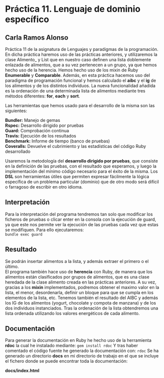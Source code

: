 # Práctica 11. Lenguaje de dominio específico 

## Carla Ramos Alonso

Práctica 11 de la asignatura de Lenguajes y paradigmas de la programación.
En dicha práctica haremos uso de las prácticas anteriores, y utilizaremos la clase
Alimento_ y List que en nuestro caso definen una lista doblemente enlazada de alimentos, que 
a su vez pertenecen a un grupo, ya que hemos hecho uso de la herencia. 
Hemos hecho uso de los mixin de Ruby **Enumerable** y **Comparable**. Además, en esta práctica hacemos uso del paradigma de programación funcional
y hemos calculado el **aibc** y el **ig** de los alimentos y de los distintos individuos. La nueva funcionalidad añadida es la ordenación de una determinada lista de alimentos
mediante tres métodos diferentes: **for**, **each** y **sort**.

Las herramientas que hemos usado para el desarrollo de la misma son las siguientes:

__Bundler:__ Manejo de gemas  
__Rspec:__   Desarrollo dirigido por pruebas  
__Guard:__   Comprobación continua  
__Travis:__  Ejecución de los resultados  
__Benchmark:__ Informe de tiempo (banco de pruebas)  
__Coveralls:__ Devuelve el cubrimiento y las estadísticas del código Ruby desarrollado  

Usaremos la metodología del **desarrollo dirigido por pruebas**, que consiste en la definición de las pruebas, con el resultado que esperamos, y luego la implementación del mínimo código necesario para el éxito de la misma.
Los **DSL** son herramientas útiles que permiten expresar fácilmente la lógica específica de un problema particular
(dominio) que de otro modo será difícil o farragoso de escribir en otro idioma. 
## Interpretación

Para la interpretación del programa tendremos tan solo que modificar los ficheros de pruebas o clicar enter en la consola con la ejecución de guard, ya que este nos permite ver la ejecución de las pruebas cada vez que estas se modifiquen.
Para ello ejecutaremos:  
    `bundle exec guard`

## Resultado

Se podrán insertar alimentos a la lista, y además extraer el primero o el último.  
El programa también hace uso de **herencia** con Ruby, de manera que los alimentos están clasificados por grupos de alimentos, que es una clase heredada de la clase alimento creada en las prácticas anteriores.
A su vez, gracias a los **mixin** implementados, podremos obtener el maximo valor en la lista, el menor, desordenarla, definir un bloque para que se cumpla en los elementos de la lista, etc. 
Tenemos también el resultado del AIBC y además los IG de los alimentos (yogurt, chocolate y compota de manzana) y de los dos individuos instanciados.
Tras la ordenación de la lista obtendremos una lista ordenada utilizando los valores energéticos de cada alimento.


## Documentación

Para generar la documentación en Ruby he hecho uso de la herramienta **rdoc** la cual he instalado mediante: 
`gem install rdoc`
Y tras haber comentado el código fuente he generado la documentación con:
`rdoc`
Se ha generado un directorio **docs** en mi directorio de trabajo en el que se incluye el fichero donde se puede encontrar toda la documentación:  

__docs/index.html__



